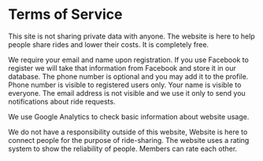 # Terms of Service

This site is not sharing private data with anyone. The website is here to help people share rides and lower their costs.
It is completely free.

We require your email and name upon registration. If you use Facebook to register we will take that information from
Facebook and store it in our database. The phone number is optional and you may add it to the profile. Phone number is
visible to registered users only. Your name is visible to everyone. The email address is not visible and we use it only
to send you notifications about ride requests.

We use Google Analytics to check basic information about website usage.

We do not have a responsibility outside of this website, Website is here to connect people for the purpose of
ride-sharing. The website uses a rating system to show the reliability of people. Members can rate each other. 
